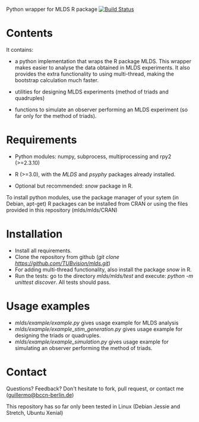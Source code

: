 Python wrapper for MLDS R package 
[![Build Status](https://travis-ci.org/TUBvision/mlds.svg?branch=master)](https://travis-ci.org/TUBvision/mlds)

Contents
========

It contains:

- a python implementation that wraps the R package MLDS. This wrapper makes easier to analyse the data obtained in MLDS experiments. It also provides the extra functionality to using multi-thread, making the bootstrap calculation much faster.

- utilities for designing MLDS experiments (method of triads and quadruples)
- functions to simulate an observer performing an MLDS experiment (so far only for the method of triads).


Requirements
============

- Python modules: numpy, subprocess, multiprocessing and rpy2 (>=2.3.10)

- R (>=3.0), with the *MLDS* and *psyphy* packages already installed.
- Optional but recommended: *snow* package in R.

To install python modules, use the package manager of your sytem (in Debian, apt-get)
R packages can be installed from CRAN or using the files provided in this repository (mlds/mlds/CRAN)



Installation
============

- Install all requirements.
- Clone the repository from github  (*git clone https://github.com/TUBvision/mlds.git*) 
- For adding multi-thread functionality, also install the package *snow* in R.
- Run the tests: go to the directory *mlds/mlds/test* and execute: *python -m unittest discover*. All tests should pass.



Usage examples
==============

- *mlds/example/example.py*  gives usage example for MLDS analysis
- *mlds/example/example_stim_generation.py*   gives usage example for designing the triads or quadruples.
- *mlds/example/example_simulation.py*   gives usage example for simulating an observer performing the method of triads.



Contact
=======
Questions? Feedback? Don't hesitate to fork, pull request, or 
contact me (guillermo@bccn-berlin.de)

This repository has so far only been tested in Linux (Debian Jessie and Stretch, Ubuntu Xenial) 
